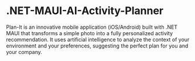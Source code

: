 # .NET-MAUI-AI-Activity-Planner
Plan-It is an innovative mobile application (iOS/Android) built with .NET MAUI that transforms a simple photo into a fully personalized activity recommendation. It uses artificial intelligence to analyze the context of your environment and your preferences, suggesting the perfect plan for you and your company.
